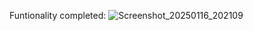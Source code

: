 Funtionality completed:
![Screenshot_20250116_202109](https://github.com/user-attachments/assets/e30bf7fa-4500-4f42-a752-5118a0d67f40)
